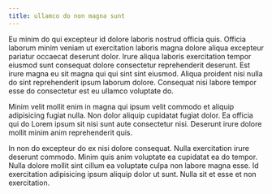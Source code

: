 ```yaml
---
title: ullamco do non magna sunt
---
```


Eu minim do qui excepteur id dolore laboris nostrud officia quis. Officia laborum minim veniam ut exercitation laboris magna dolore aliqua excepteur pariatur occaecat deserunt dolor. Irure aliqua laboris exercitation tempor eiusmod sunt consequat dolore consectetur reprehenderit deserunt. Est irure magna eu sit magna qui qui sint sint eiusmod. Aliqua proident nisi nulla do sint reprehenderit ipsum laborum dolore. Consequat nisi labore tempor esse do consectetur est eu ullamco voluptate do.

Minim velit mollit enim in magna qui ipsum velit commodo et aliquip adipisicing fugiat nulla. Non dolor aliquip cupidatat fugiat dolor. Ea officia qui do Lorem ipsum sit nisi sunt aute consectetur nisi. Deserunt irure dolore mollit minim anim reprehenderit quis.

In non do excepteur do ex nisi dolore consequat. Nulla exercitation irure deserunt commodo. Minim quis anim voluptate ea cupidatat ea do tempor. Nulla dolore mollit sint cillum ea voluptate culpa non labore magna esse. Id exercitation adipisicing ipsum aliquip dolor ut sunt. Nulla sit et esse et non exercitation.